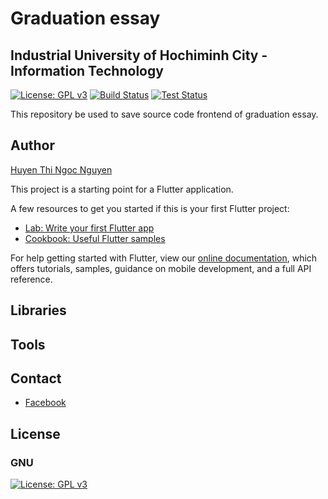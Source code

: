 # Graduation essay
## Industrial University of Hochiminh City - Information Technology

[![License: GPL v3](https://img.shields.io/badge/License-GPLv3-blue.svg)](https://www.gnu.org/licenses/gpl-3.0)
[![Build Status]()]()
[![Test Status]()]()


This repository be used to save source code frontend of graduation essay.

## Author
[Huyen Thi Ngoc Nguyen](https://www.fb.com/profile.php?id=100006826397560)

This project is a starting point for a Flutter application.

A few resources to get you started if this is your first Flutter project:

- [Lab: Write your first Flutter app](https://flutter.dev/docs/get-started/codelab)
- [Cookbook: Useful Flutter samples](https://flutter.dev/docs/cookbook)

For help getting started with Flutter, view our
[online documentation](https://flutter.dev/docs), which offers tutorials,
samples, guidance on mobile development, and a full API reference.

## Libraries


## Tools


## Contact
- [Facebook](https://www.fb.com/profile.php?id=100006826397560)


## License
### GNU
[![License: GPL v3](https://img.shields.io/badge/License-GPLv3-blue.svg)](https://www.gnu.org/licenses/gpl-3.0)

